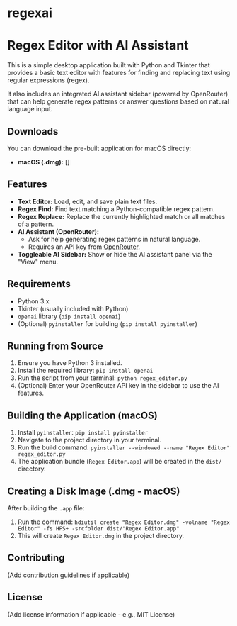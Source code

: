 # regexai

# Regex Editor with AI Assistant

This is a simple desktop application built with Python and Tkinter that provides a basic text editor with features for finding and replacing text using regular expressions (regex).

It also includes an integrated AI assistant sidebar (powered by OpenRouter) that can help generate regex patterns or answer questions based on natural language input.

## Downloads

You can download the pre-built application for macOS directly:

*   **macOS (.dmg):** [] 

## Features

*   **Text Editor:** Load, edit, and save plain text files.
*   **Regex Find:** Find text matching a Python-compatible regex pattern.
*   **Regex Replace:** Replace the currently highlighted match or all matches of a pattern.
*   **AI Assistant (OpenRouter):** 
    *   Ask for help generating regex patterns in natural language.
    *   Requires an API key from [OpenRouter](https://openrouter.ai/).
*   **Toggleable AI Sidebar:** Show or hide the AI assistant panel via the "View" menu.

## Requirements

*   Python 3.x
*   Tkinter (usually included with Python)
*   `openai` library (`pip install openai`)
*   (Optional) `pyinstaller` for building (`pip install pyinstaller`)

## Running from Source

1.  Ensure you have Python 3 installed.
2.  Install the required library: `pip install openai`
3.  Run the script from your terminal: `python regex_editor.py`
4.  (Optional) Enter your OpenRouter API key in the sidebar to use the AI features.

## Building the Application (macOS)

1.  Install `pyinstaller`: `pip install pyinstaller`
2.  Navigate to the project directory in your terminal.
3.  Run the build command: `pyinstaller --windowed --name "Regex Editor" regex_editor.py`
4.  The application bundle (`Regex Editor.app`) will be created in the `dist/` directory.

## Creating a Disk Image (.dmg - macOS)

After building the `.app` file:

1.  Run the command: `hdiutil create "Regex Editor.dmg" -volname "Regex Editor" -fs HFS+ -srcfolder dist/"Regex Editor.app"`
2.  This will create `Regex Editor.dmg` in the project directory.

## Contributing

(Add contribution guidelines if applicable)

## License

(Add license information if applicable - e.g., MIT License) 
